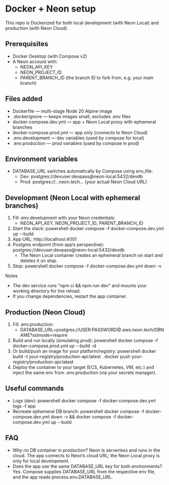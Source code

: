 # Docker + Neon setup

This repo is Dockerized for both local development (with Neon Local) and production (with Neon Cloud).

## Prerequisites
- Docker Desktop (with Compose v2)
- A Neon account with:
  - NEON_API_KEY
  - NEON_PROJECT_ID
  - PARENT_BRANCH_ID (the branch ID to fork from, e.g. your main branch)

## Files added
- Dockerfile — multi-stage Node 20 Alpine image
- .dockerignore — keeps images small, excludes .env files
- docker-compose.dev.yml — app + Neon Local proxy with ephemeral branches
- docker-compose.prod.yml — app only (connects to Neon Cloud)
- .env.development — dev variables (used by compose for local)
- .env.production — prod variables (used by compose in prod)

## Environment variables
- DATABASE_URL switches automatically by Compose using env_file:
  - Dev: postgres://devuser:devpass@neon-local:5432/devdb
  - Prod: postgres://...neon.tech... (your actual Neon Cloud URL)

## Development (Neon Local with ephemeral branches)
1) Fill .env.development with your Neon credentials:
   - NEON_API_KEY, NEON_PROJECT_ID, PARENT_BRANCH_ID
2) Start the stack:
   powershell
   docker compose -f docker-compose.dev.yml up --build
3) App URL: http://localhost:4001
4) Postgres endpoint (from app’s perspective): postgres://devuser:devpass@neon-local:5432/devdb
   - The Neon Local container creates an ephemeral branch on start and deletes it on stop.
5) Stop:
   powershell
   docker compose -f docker-compose.dev.yml down -v

Notes
- The dev service runs "npm ci && npm run dev" and mounts your working directory for live reload.
- If you change dependencies, restart the app container.

## Production (Neon Cloud)
1) Fill .env.production:
   - DATABASE_URL=postgres://USER:PASSWORD@<your-project-region>.aws.neon.tech/DBNAME?sslmode=require
2) Build and run locally (simulating prod):
   powershell
   docker compose -f docker-compose.prod.yml up --build -d
3) Or build/push an image for your platform/registry:
   powershell
   docker build -t your-registry/production-api:latest .
   docker push your-registry/production-api:latest
4) Deploy the container to your target (ECS, Kubernetes, VM, etc.) and inject the same env from .env.production (via your secrets manager).

## Useful commands
- Logs (dev):
  powershell
  docker compose -f docker-compose.dev.yml logs -f app
- Recreate ephemeral DB branch:
  powershell
  docker compose -f docker-compose.dev.yml down -v && docker compose -f docker-compose.dev.yml up --build

## FAQ
- Why no DB container in production?
  Neon is serverless and runs in the cloud. The app connects to Neon’s cloud URL; the Neon Local proxy is only for local development.
- Does the app use the same DATABASE_URL key for both environments?
  Yes. Compose supplies DATABASE_URL from the respective env file, and the app reads process.env.DATABASE_URL.
